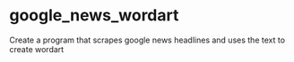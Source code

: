 # google_news_wordart
Create a program that scrapes google news headlines and uses the text to create wordart

